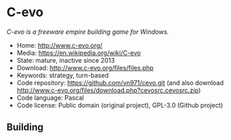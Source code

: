 # C-evo

_C-evo is a freeware empire building game for Windows._

- Home: http://www.c-evo.org/
- Media: https://en.wikipedia.org/wiki/C-evo
- State: mature, inactive since 2013
- Download: http://www.c-evo.org/files/files.php
- Keywords: strategy, turn-based
- Code repository: https://github.com/vn971/cevo.git (and also download http://www.c-evo.org/files/download.php?cevosrc.cevosrc.zip)
- Code language: Pascal
- Code license: Public domain (original project), GPL-3.0 (Github project) 

## Building
